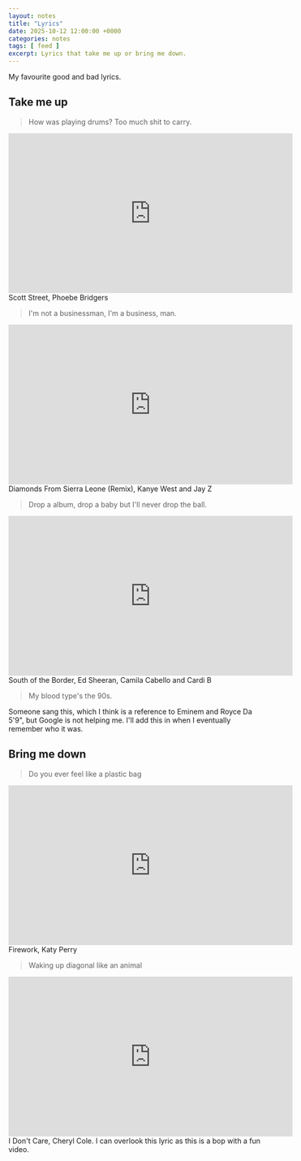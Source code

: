 ```yaml
---
layout: notes
title: "Lyrics"
date: 2025-10-12 12:00:00 +0000
categories: notes
tags: [ feed ]
excerpt: Lyrics that take me up or bring me down.
---
```

My favourite good and bad lyrics.

## Take me up

> How was playing drums? Too much shit to carry.

<iframe width="560" height="315" src="https://www.youtube.com/embed/EM1t8H_PE78?si=-eFblcpI67YVq0Bi" title="YouTube video player" frameborder="0" allow="accelerometer; autoplay; clipboard-write; encrypted-media; gyroscope; picture-in-picture; web-share" referrerpolicy="strict-origin-when-cross-origin" allowfullscreen></iframe>
Scott Street, Phoebe Bridgers


> I'm not a businessman, I'm a business, man.

<iframe width="560" height="315" src="https://www.youtube.com/embed/K-Ce7iZgBB8?si=jJqw0H9GSKhFyCT2" title="YouTube video player" frameborder="0" allow="accelerometer; autoplay; clipboard-write; encrypted-media; gyroscope; picture-in-picture; web-share" referrerpolicy="strict-origin-when-cross-origin" allowfullscreen></iframe>
Diamonds From Sierra Leone (Remix), Kanye West and Jay Z

> Drop a album, drop a baby but I'll never drop the ball.

<iframe width="560" height="315" src="https://www.youtube.com/embed/UPOT2tgY9QQ?si=EC8lewvq4kboTwbC" title="YouTube video player" frameborder="0" allow="accelerometer; autoplay; clipboard-write; encrypted-media; gyroscope; picture-in-picture; web-share" referrerpolicy="strict-origin-when-cross-origin" allowfullscreen></iframe>
South of the Border, Ed Sheeran, Camila Cabello and Cardi B


> My blood type's the 90s.

Someone sang this, which I think is a reference to Eminem and Royce Da 5'9", but Google is not helping me. I'll add this
in when I eventually remember who it was.

## Bring me down

> Do you ever feel like a plastic bag

<iframe width="560" height="315" src="https://www.youtube.com/embed/QGJuMBdaqIw?si=H0lQSirpFEMY31-J" title="YouTube video player" frameborder="0" allow="accelerometer; autoplay; clipboard-write; encrypted-media; gyroscope; picture-in-picture; web-share" referrerpolicy="strict-origin-when-cross-origin" allowfullscreen></iframe>
Firework, Katy Perry

> Waking up diagonal like an animal

<iframe width="560" height="315" src="https://www.youtube.com/embed/pAOHXSpE-v0?si=DNd0cAXGMaJJBc3e" title="YouTube video player" frameborder="0" allow="accelerometer; autoplay; clipboard-write; encrypted-media; gyroscope; picture-in-picture; web-share" referrerpolicy="strict-origin-when-cross-origin" allowfullscreen></iframe>
I Don't Care, Cheryl Cole. I can overlook this lyric as this is a bop with a fun video.